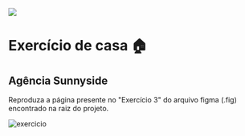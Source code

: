 ![](https://i.imgur.com/xG74tOh.png)

# Exercício de casa 🏠

## Agência Sunnyside 

Reproduza a página presente no "Exercício 3" do arquivo figma (.fig) encontrado na raiz do projeto.

![exercicio](https://i.imgur.com/8jiaLe2.png)

